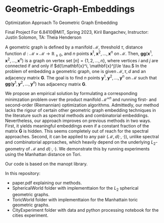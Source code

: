 # Geometric-Graph-Embeddings
Optimization Approach To Geometric Graph Embedding

Final Project For 6.8410@MIT, Spring 2023,
Kiril Bangachev,
Instructor: Justin Solomon,
TA: Theia Henderson

A geometric graph is defined by a manifold $\mathcal{M},$ threshold $\tau,$ distance function $d:\mathcal{M}\times\mathcal{M}\longrightarrow \mathbb{R}_{\ge 0},$ and $n$ points $\mathbf{x}^1, \mathbf{x}^2, \ldots, \mathbf{x}^n$ on $\mathcal{M}.$ Then, 
$\mathbf{gg}(\mathbf{x}^1, \mathbf{x}^2, \ldots, \mathbf{x}^n)$ is a graph on vertex set $[n] = \{1,2,\ldots, n\},$ where vertices $i$ and $j$ are connected if and only if $d(\\mathbf{x}^i, \mathbf{x}^j)\le \tau.$ In the problem of embedding a geometric graph, one is given $\mathcal{M},\tau,d$ and an adjacency matrix $\mathbf{G}.$ The goal is to find $n$ points $\mathbf{y}^1, \mathbf{y}^2, \ldots, \mathbf{y}^n$ on $\mathcal{M}$ such that $\mathbf{gg}(\mathbf{y}^1, \mathbf{y}^2, \ldots, \mathbf{y}^n)$ has adjacency matrix $\mathbf{G}.$

We propose an empirical solution by formulating a corresponding minimzation problem over the product manifold $\mathcal{M}^{\times n}$ and running first- and second-order (Riemannian) optimization algorithms. Admittedly, our method lacks the rigour of certain other geometric graph embedding techniques in the literature such as spectral methods and combinatorial embeddings. Nevertheless, our approach improves on previous methods in two ways. First, it yields meaningful embeddings even if a constant fraction of the matrix $\mathbf{G}$ is hidden. This seems completely out of reach for the spectral approaches. Second, it can be applied to any pair $(\mathcal{M},d(\cdot,\cdot)),$ unlike spectral and combinatorial approaches, which heavily depend on the underlying $L_2$-geometry of $\mathcal{M}$ and $d(\cdot,\cdot).$ We demonstrate this by running experiments using the Manhattan distance on Tori.

Our code is based on the manopt library.

In this repository:
- paper.pdf explaining our methods.
- SphericalWorld folder with implementtaion for the $L_2$ spherical geometric graphs.
- ToricWorld folder with implementtaion for the Manhattain toric geometric graphs.
- CityExperiment folder with data and python processing notebook for the cities experiment.

